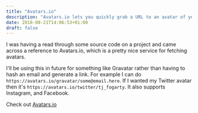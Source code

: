 ```yaml
---
title: "Avatars.io"
description: "Avatars.io lets you quickly grab a URL to an avatar of yours from a few different services" 
date: 2018-08-21T14:06:53+01:00
draft: false
---
```


I was having a read through some source code on a project and came across a reference to Avatars.io, which is a pretty nice service for fetching avatars. 

I'll be using this in future for something like Gravatar rather than having to hash an email and generate a link. For example I can do `https://avatars.io/gravatar/some@email.here`. If I wanted my Twitter avatar then it's `https://avatars.io/twitter/tj_fogarty`. It also supports Instagram, and Facebook.

Check out <a href="https://www.avatars.io/" target="_blank" rel="noopener noreferrer">Avatars.io</a>
